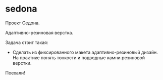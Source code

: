 # sedona

Проект Седона.

Адаптивно-резиновая верстка.

Задача стоит такая:

* Сделать из фиксированного макета адаптивно-резиновый дизайн. На практике понять тонкости и подводные камни резиновой верстки.

Поехали!
